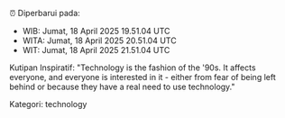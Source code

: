 ⏰ Diperbarui pada:
- WIB: Jumat, 18 April 2025 19.51.04 UTC
- WITA: Jumat, 18 April 2025 20.51.04 UTC
- WIT: Jumat, 18 April 2025 21.51.04 UTC

Kutipan Inspiratif:
"Technology is the fashion of the '90s. It affects everyone, and everyone is interested in it - either from fear of being left behind or because they have a real need to use technology."


Kategori: technology

